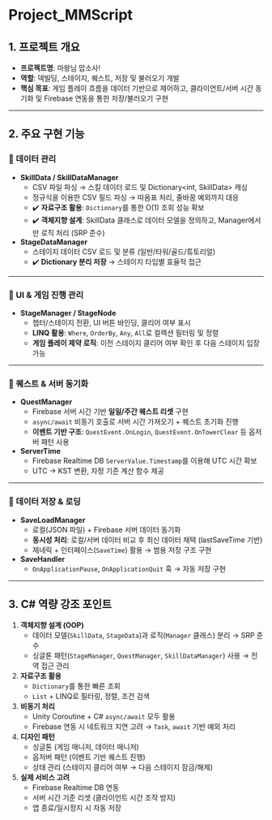 # Project_MMScript
## 1. 프로젝트 개요

- **프로젝트명**: 마왕님 맙소사!
- **역할**: 덱빌딩, 스테이지, 퀘스트, 저장 및 불러오기 개발
- **핵심 목표**: 게임 플레이 흐름을 데이터 기반으로 제어하고, 클라이언트/서버 시간 동기화 및 Firebase 연동을 통한 저장/불러오기 구현

---

## 2. 주요 구현 기능

### 🔹 데이터 관리

- **SkillData / SkillDataManager**
    - CSV 파일 파싱 → 스킬 데이터 로드 및 Dictionary<int, SkillData> 캐싱
    - 정규식을 이용한 CSV 필드 파싱 → 따옴표 처리, 줄바꿈 예외까지 대응
    - ✔️ **자료구조 활용**: `Dictionary`를 통한 O(1) 조회 성능 확보
    - ✔️ **객체지향 설계**: SkillData 클래스로 데이터 모델을 정의하고, Manager에서만 로직 처리 (SRP 준수)
- **StageDataManager**
    - 스테이지 데이터 CSV 로드 및 분류 (일반/타워/골드/튜토리얼)
    - ✔️ **Dictionary 분리 저장** → 스테이지 타입별 효율적 접근

---

### 🔹 UI & 게임 진행 관리

- **StageManager / StageNode**
    - 챕터/스테이지 전환, UI 버튼 바인딩, 클리어 여부 표시
    - **LINQ 활용**: `Where`, `OrderBy`, `Any`, `All`로 컬렉션 필터링 및 정렬
    - **게임 플레이 제약 로직**: 이전 스테이지 클리어 여부 확인 후 다음 스테이지 입장 가능

---

### 🔹 퀘스트 & 서버 동기화

- **QuestManager**
    - Firebase 서버 시간 기반 **일일/주간 퀘스트 리셋** 구현
    - `async/await` 비동기 호출로 서버 시간 가져오기 + 퀘스트 초기화 진행
    - **이벤트 기반 구조**: `QuestEvent.OnLogin`, `QuestEvent.OnTowerClear` 등 옵저버 패턴 사용
- **ServerTime**
    - Firebase Realtime DB `ServerValue.Timestamp`를 이용해 UTC 시간 확보
    - UTC → KST 변환, 자정 기준 계산 함수 제공

---

### 🔹 데이터 저장 & 로딩

- **SaveLoadManager**
    - 로컬(JSON 파일) + Firebase 서버 데이터 동기화
    - **동시성 처리**: 로컬/서버 데이터 비교 후 최신 데이터 채택 (lastSaveTime 기반)
    - 제네릭 + 인터페이스(`SaveTime`) 활용 → 범용 저장 구조 구현
- **SaveHandler**
    - `OnApplicationPause`, `OnApplicationQuit` 훅 → 자동 저장 구현

---

## 3. C# 역량 강조 포인트

1. **객체지향 설계 (OOP)**
    - 데이터 모델(`SkillData`, `StageData`)과 로직(`Manager` 클래스) 분리 → SRP 준수
    - 싱글톤 패턴(`StageManager`, `QuestManager`, `SkillDataManager`) 사용 → 전역 접근 관리
2. **자료구조 활용**
    - `Dictionary`를 통한 빠른 조회
    - `List` + LINQ로 필터링, 정렬, 조건 검색
3. **비동기 처리**
    - Unity Coroutine + C# `async/await` 모두 활용
    - Firebase 연동 시 네트워크 지연 고려 → `Task`, `await` 기반 예외 처리
4. **디자인 패턴**
    - 싱글톤 (게임 매니저, 데이터 매니저)
    - 옵저버 패턴 (이벤트 기반 퀘스트 진행)
    - 상태 관리 (스테이지 클리어 여부 → 다음 스테이지 잠금/해제)
5. **실제 서비스 고려**
    - Firebase Realtime DB 연동
    - 서버 시간 기준 리셋 (클라이언트 시간 조작 방지)
    - 앱 종료/일시정지 시 자동 저장
